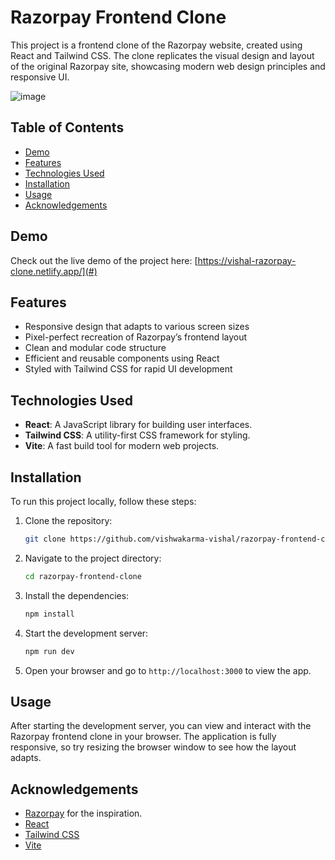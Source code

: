 
# Razorpay Frontend Clone

This project is a frontend clone of the Razorpay website, created using React and Tailwind CSS. The clone replicates the visual design and layout of the original Razorpay site, showcasing modern web design principles and responsive UI.

![image](https://github.com/user-attachments/assets/bc37e484-5aa9-4fad-b0fa-459dca27c4bf)


## Table of Contents

- [Demo](#demo)
- [Features](#features)
- [Technologies Used](#technologies-used)
- [Installation](#installation)
- [Usage](#usage)
- [Acknowledgements](#acknowledgements)

## Demo

Check out the live demo of the project here: [https://vishal-razorpay-clone.netlify.app/](#)

## Features

- Responsive design that adapts to various screen sizes
- Pixel-perfect recreation of Razorpay’s frontend layout
- Clean and modular code structure
- Efficient and reusable components using React
- Styled with Tailwind CSS for rapid UI development

## Technologies Used

- **React**: A JavaScript library for building user interfaces.
- **Tailwind CSS**: A utility-first CSS framework for styling.
- **Vite**: A fast build tool for modern web projects.

## Installation

To run this project locally, follow these steps:

1. Clone the repository:
   ```bash
   git clone https://github.com/vishwakarma-vishal/razorpay-frontend-clone.git
   ```
2. Navigate to the project directory:
   ```bash
   cd razorpay-frontend-clone
   ```
3. Install the dependencies:
   ```bash
   npm install
   ```
4. Start the development server:
   ```bash
   npm run dev
   ```
5. Open your browser and go to `http://localhost:3000` to view the app.

## Usage

After starting the development server, you can view and interact with the Razorpay frontend clone in your browser. The application is fully responsive, so try resizing the browser window to see how the layout adapts.

## Acknowledgements

- [Razorpay](https://razorpay.com) for the inspiration.
- [React](https://reactjs.org/)
- [Tailwind CSS](https://tailwindcss.com/)
- [Vite](https://vitejs.dev/)
